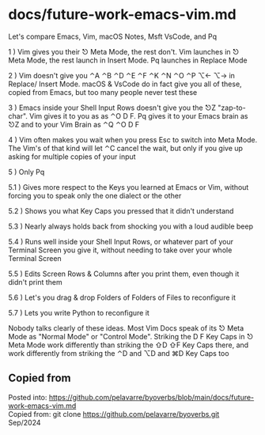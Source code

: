 # docs/future-work-emacs-vim.md

Let's compare Emacs, Vim, macOS Notes, Msft VsCode, and Pq

1 ) Vim gives you their ⎋ Meta Mode, the rest don't.
Vim launches in ⎋ Meta Mode, the rest launch in Insert Mode.
Pq launches in Replace Mode

2 ) Vim doesn't give you ⌃A ⌃B ⌃D ⌃E ⌃F ⌃K ⌃N ⌃O ⌃P ⌥← ⌥→ in Replace/ Insert Mode.
macOS & VsCode do in fact give you all of these, copied from Emacs,
but too many people never test these

3 ) Emacs inside your Shell Input Rows doesn't give you the ⎋Z "zap-to-char".
Vim gives it to you as as ⌃O D F.
Pq gives it to your Emacs brain as ⎋Z and to your Vim Brain as ⌃Q ⌃O D F

4 ) Vim often makes you wait when you press Esc to switch into Meta Mode.
The Vim's of that kind will let ⌃C cancel the wait,
but only if you give up asking for multiple copies of your input

5 ) Only Pq

5.1 ) Gives more respect to the Keys you learned at Emacs or Vim,
without forcing you to speak only the one dialect or the other

5.2 ) Shows you what Key Caps you pressed that it didn't understand

5.3 ) Nearly always holds back from shocking you with a loud audible beep

5.4 ) Runs well inside your Shell Input Rows,
or whatever part of your Terminal Screen you give it,
without needing to take over your whole Terminal Screen

5.5 ) Edits Screen Rows & Columns after you print them, even though it didn't print them

5.6 ) Let's you drag & drop Folders of Folders of Files to reconfigure it

5.7 ) Lets you write Python to reconfigure it

Nobody talks clearly of these ideas.
Most Vim Docs speak of its ⎋ Meta Mode as "Normal Mode" or "Control Mode".
Striking the D F Key Caps in ⎋ Meta Mode
work differently than striking the ⇧D ⇧F Key Caps there,
and work differently from striking the ⌃D and ⌥D and ⌘D Key Caps too

## Copied from

Posted into:  https://github.com/pelavarre/byoverbs/blob/main/docs/future-work-emacs-vim.md
<br>
Copied from:  git clone https://github.com/pelavarre/byoverbs.git
<br>
Sep/2024
